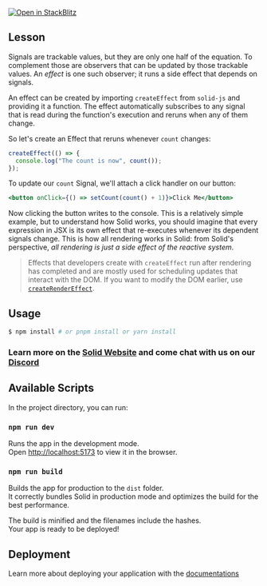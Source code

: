 [![Open in StackBlitz](https://developer.stackblitz.com/img/open_in_stackblitz.svg)](https://stackblitz.com/github/edivados/solid-tutorials/tree/main/tutorials/introduction_effects?file=src/main.jsx)

## Lesson

Signals are trackable values, but they are only one half of the equation. To complement those are observers that can be updated by those trackable values. An _effect_ is one such observer; it  runs a side effect that depends on signals.

An effect can be created by importing `createEffect` from `solid-js` and providing it a function. The effect automatically subscribes to any signal that is read during the function's execution and reruns when any of them change.

So let's create an Effect that reruns whenever `count` changes:

```jsx
createEffect(() => {
  console.log("The count is now", count());
});
```

To update our `count` Signal, we'll attach a click handler on our button:

```jsx
<button onClick={() => setCount(count() + 1)}>Click Me</button>
```

Now clicking the button writes to the console. This is a relatively simple example, but to understand how Solid works, you should imagine that every expression in JSX is its own effect that re-executes whenever its dependent signals change. This is how all rendering works in Solid: from Solid's perspective, *all rendering is just a side effect of the reactive system*.

> Effects that developers create with `createEffect` run after rendering has completed and are mostly used for scheduling updates that interact with the DOM. If you want to modify the DOM earlier, use [`createRenderEffect`](https://www.solidjs.com/docs/latest/api#createrendereffect).

## Usage

```bash
$ npm install # or pnpm install or yarn install
```

### Learn more on the [Solid Website](https://solidjs.com) and come chat with us on our [Discord](https://discord.com/invite/solidjs)

## Available Scripts

In the project directory, you can run:

### `npm run dev`

Runs the app in the development mode.<br>
Open [http://localhost:5173](http://localhost:5173) to view it in the browser.

### `npm run build`

Builds the app for production to the `dist` folder.<br>
It correctly bundles Solid in production mode and optimizes the build for the best performance.

The build is minified and the filenames include the hashes.<br>
Your app is ready to be deployed!

## Deployment

Learn more about deploying your application with the [documentations](https://vitejs.dev/guide/static-deploy.html)

